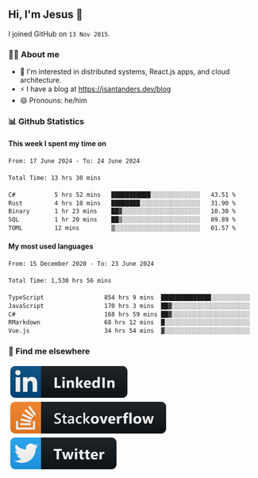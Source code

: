 ## Hi, I'm Jesus 👋

I joined GitHub on `13 Nov 2015`.

<!-- Talking about you -->

### 👨‍💻 About me

- 👦 I'm interested in distributed systems, React.js apps, and cloud architecture.
- ⚡️ I have a blog at <https://jsantanders.dev/blog>
- 😄 Pronouns: he/him

### 📊 Github Statistics

#### This week I spent my time on

<!--START_SECTION:weekly-->

```txt
From: 17 June 2024 - To: 24 June 2024

Total Time: 13 hrs 30 mins

C#           5 hrs 52 mins   ███████████░░░░░░░░░░░░░░   43.51 %
Rust         4 hrs 18 mins   ████████░░░░░░░░░░░░░░░░░   31.90 %
Binary       1 hr 23 mins    ██▓░░░░░░░░░░░░░░░░░░░░░░   10.30 %
SQL          1 hr 20 mins    ██▒░░░░░░░░░░░░░░░░░░░░░░   09.89 %
TOML         12 mins         ▒░░░░░░░░░░░░░░░░░░░░░░░░   01.57 %
```

<!--END_SECTION:weekly-->

#### My most used languages

<!--START_SECTION:alltime-->

```txt
From: 15 December 2020 - To: 23 June 2024

Total Time: 1,530 hrs 56 mins

TypeScript                 854 hrs 9 mins  ██████████████░░░░░░░░░░░   55.79 %
JavaScript                 170 hrs 3 mins  ██▓░░░░░░░░░░░░░░░░░░░░░░   11.11 %
C#                         168 hrs 59 mins ██▓░░░░░░░░░░░░░░░░░░░░░░   11.04 %
RMarkdown                  68 hrs 12 mins  █░░░░░░░░░░░░░░░░░░░░░░░░   04.45 %
Vue.js                     34 hrs 54 mins  ▓░░░░░░░░░░░░░░░░░░░░░░░░   02.28 %
```

<!--END_SECTION:alltime-->

### 📢 Find me elsewhere

<p>
  <a target="_blank" href="https://linkedin.com/in/jsantanders">
    <img src="https://github.com/jsantanders/jsantanders/blob/master/img/linkedin.svg" alt="LinkedIn" style="vertical-align:top; margin:4px">
  </a>
  
  <a target="_blank" href="https://stackoverflow.com/users/7318331/jesus-santander">
    <img src="https://github.com/jsantanders/jsantanders/blob/master/img/stackoverflow.svg" alt="StackOverflow" style="vertical-align:top; margin:4px">
  </a>
  
  <a target="_blank" href="http://twitter.com/jsantanders">
    <img src="https://github.com/jsantanders/jsantanders/blob/master/img/twitter.svg" alt="Twitter" style="vertical-align:top; margin:4px">
  </a>
</p>
